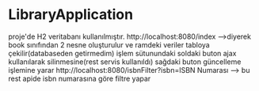 # LibraryApplication

proje'de H2  veritabanı kullanılmıştır.
http://localhost:8080/index -->diyerek book sınıfından 2 nesne oluşturulur ve ramdeki veriler tabloya çekilir(databaseden getirmedim)
işlem sütunundaki soldaki buton ajax kullanılarak silinmesine(rest servis kullanıldı)
sağdaki buton güncelleme işlemine yarar 
http://localhost:8080/isbnFilter?isbn=ISBN Numarası --> bu rest apide isbn numarasına göre filtre yapar
